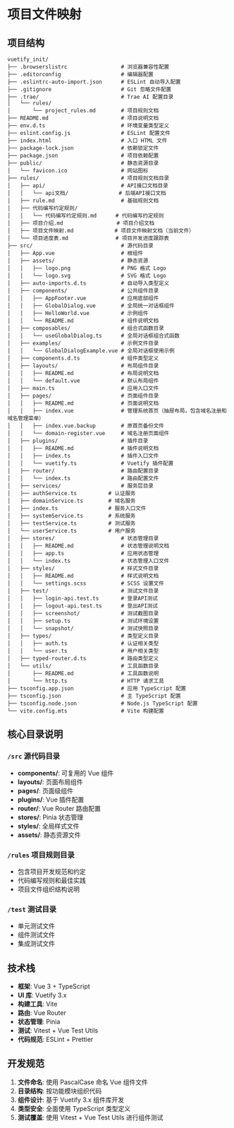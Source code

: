 # 项目文件映射

## 项目结构

```
vuetify_init/
├── .browserslistrc                 # 浏览器兼容性配置
├── .editorconfig                   # 编辑器配置
├── .eslintrc-auto-import.json      # ESLint 自动导入配置
├── .gitignore                      # Git 忽略文件配置
├── .trae/                          # Trae AI 配置目录
│   └── rules/
│       └── project_rules.md        # 项目规则文档
├── README.md                       # 项目说明文档
├── env.d.ts                        # 环境变量类型定义
├── eslint.config.js                # ESLint 配置文件
├── index.html                      # 入口 HTML 文件
├── package-lock.json               # 依赖锁定文件
├── package.json                    # 项目依赖配置
├── public/                         # 静态资源目录
│   └── favicon.ico                 # 网站图标
├── rules/                          # 项目规则文档目录
│   ├── api/                        # API接口文档目录
│   │   └── api文档/                # 后端API接口文档
│   ├── rule.md                     # 基础规则文档
│   ├── 代码编写约定规则/
│   │   └── 代码编写约定规则.md      # 代码编写约定规则
│   ├── 项目介绍.md                 # 项目介绍文档
│   ├── 项目文件映射.md             # 项目文件映射文档（当前文件）
│   └── 项目进度表.md               # 项目开发进度跟踪表
├── src/                            # 源代码目录
│   ├── App.vue                     # 根组件
│   ├── assets/                     # 静态资源
│   │   ├── logo.png                # PNG 格式 Logo
│   │   └── logo.svg                # SVG 格式 Logo
│   ├── auto-imports.d.ts           # 自动导入类型定义
│   ├── components/                 # 公共组件目录
│   │   ├── AppFooter.vue           # 应用底部组件
│   │   ├── GlobalDialog.vue        # 全局统一对话框组件
│   │   ├── HelloWorld.vue          # 示例组件
│   │   └── README.md               # 组件说明文档
│   ├── composables/                # 组合式函数目录
│   │   └── useGlobalDialog.ts      # 全局对话框组合式函数
│   ├── examples/                   # 示例文件目录
│   │   └── GlobalDialogExample.vue # 全局对话框使用示例
│   ├── components.d.ts             # 组件类型定义
│   ├── layouts/                    # 布局组件目录
│   │   ├── README.md               # 布局说明文档
│   │   └── default.vue             # 默认布局组件
│   ├── main.ts                     # 应用入口文件
│   ├── pages/                      # 页面组件目录
│   │   ├── README.md               # 页面说明文档
│   │   ├── index.vue               # 管理系统首页（抽屉布局，包含域名注册和域名管理菜单）
│   │   ├── index.vue.backup        # 原首页备份文件
│   │   └── domain-register.vue     # 域名注册页面组件
│   ├── plugins/                    # 插件目录
│   │   ├── README.md               # 插件说明文档
│   │   ├── index.ts                # 插件入口文件
│   │   └── vuetify.ts              # Vuetify 插件配置
│   ├── router/                     # 路由配置目录
│   │   └── index.ts                # 路由配置文件
│   ├── services/                   # 服务层目录
│   ├── authService.ts          # 认证服务
│   ├── domainService.ts        # 域名服务
│   ├── index.ts                # 服务入口文件
│   ├── systemService.ts        # 系统服务
│   ├── testService.ts          # 测试服务
│   └── userService.ts          # 用户服务
│   ├── stores/                     # 状态管理目录
│   │   ├── README.md               # 状态管理说明文档
│   │   ├── app.ts                  # 应用状态管理
│   │   └── index.ts                # 状态管理入口文件
│   ├── styles/                     # 样式文件目录
│   │   ├── README.md               # 样式说明文档
│   │   └── settings.scss           # SCSS 设置文件
│   ├── test/                       # 测试文件目录
│   │   ├── login-api.test.ts       # 登录API测试
│   │   ├── logout-api.test.ts      # 登出API测试
│   │   ├── screenshot/             # 测试截图目录
│   │   ├── setup.ts                # 测试环境设置
│   │   └── snapshot/               # 测试快照目录
│   ├── types/                      # 类型定义目录
│   │   ├── auth.ts                 # 认证相关类型
│   │   └── user.ts                 # 用户相关类型
│   ├── typed-router.d.ts           # 路由类型定义
│   └── utils/                      # 工具函数目录
│       ├── README.md               # 工具函数说明
│       └── http.ts                 # HTTP 请求工具
├── tsconfig.app.json               # 应用 TypeScript 配置
├── tsconfig.json                   # 主 TypeScript 配置
├── tsconfig.node.json              # Node.js TypeScript 配置
└── vite.config.mts                 # Vite 构建配置
```

## 核心目录说明

### `/src` 源代码目录
- **components/**: 可复用的 Vue 组件
- **layouts/**: 页面布局组件
- **pages/**: 页面级组件
- **plugins/**: Vue 插件配置
- **router/**: Vue Router 路由配置
- **stores/**: Pinia 状态管理
- **styles/**: 全局样式文件
- **assets/**: 静态资源文件

### `/rules` 项目规则目录
- 包含项目开发规范和约定
- 代码编写规则和最佳实践
- 项目文件组织结构说明

### `/test` 测试目录
- 单元测试文件
- 组件测试文件
- 集成测试文件

## 技术栈

- **框架**: Vue 3 + TypeScript
- **UI 库**: Vuetify 3.x
- **构建工具**: Vite
- **路由**: Vue Router
- **状态管理**: Pinia
- **测试**: Vitest + Vue Test Utils
- **代码规范**: ESLint + Prettier

## 开发规范

1. **文件命名**: 使用 PascalCase 命名 Vue 组件文件
2. **目录结构**: 按功能模块组织代码
3. **组件设计**: 基于 Vuetify 3.x 组件库开发
4. **类型安全**: 全面使用 TypeScript 类型定义
5. **测试覆盖**: 使用 Vitest + Vue Test Utils 进行组件测试